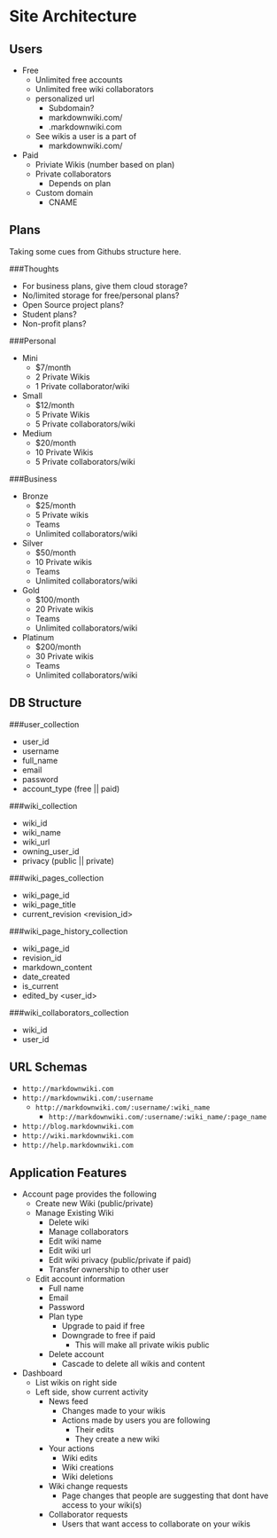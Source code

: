 Site Architecture
===

Users
---
- Free
	- Unlimited free accounts
	- Unlimited free wiki collaborators
	- personalized url 
		- Subdomain?
		- markdownwiki.com/<wiki name>
		- <wiki name>.markdownwiki.com
	- See wikis a user is a part of
		- markdownwiki.com/<username>
- Paid
	- Priviate Wikis (number based on plan)
	- Private collaborators
		- Depends on plan
	- Custom domain
		- CNAME

Plans
---
Taking some cues from Githubs structure here.

###Thoughts
- For business plans, give them cloud storage?
- No/limited storage for free/personal plans?
- Open Source project plans?
- Student plans?
- Non-profit plans?

###Personal
- Mini
	- $7/month
	- 2 Private Wikis
	- 1 Private collaborator/wiki
- Small
	- $12/month
	- 5 Private Wikis
	- 5 Private collaborators/wiki
- Medium 
	- $20/month
	- 10 Private Wikis
	- 5 Private collaborators/wiki

###Business
- Bronze
	- $25/month
	- 5 Private wikis
	- Teams
	- Unlimited collaborators/wiki
- Silver
	- $50/month
	- 10 Private wikis
	- Teams
	- Unlimited collaborators/wiki
- Gold
	- $100/month
	- 20 Private wikis
	- Teams
	- Unlimited collaborators/wiki
- Platinum
	- $200/month
	- 30 Private wikis
	- Teams
	- Unlimited collaborators/wiki


DB Structure
---

###user_collection
- user_id
- username
- full_name
- email
- password
- account_type (free || paid)

###wiki_collection
- wiki_id
- wiki_name
- wiki_url
- owning_user_id
- privacy (public || private)

###wiki_pages_collection
- wiki_page_id
- wiki_page_title
- current_revision <revision_id>

###wiki_page_history_collection
- wiki_page_id
- revision_id
- markdown_content
- date_created
- is_current
- edited_by <user_id>

###wiki_collaborators_collection
- wiki_id
- user_id

URL Schemas
---

- `http://markdownwiki.com`
- `http://markdownwiki.com/:username`
	- `http://markdownwiki.com/:username/:wiki_name`
		- `http://markdownwiki.com/:username/:wiki_name/:page_name`
- `http://blog.markdownwiki.com`
- `http://wiki.markdownwiki.com`
- `http://help.markdownwiki.com`

Application Features
---
- Account page provides the following
	- Create new Wiki (public/private)
	- Manage Existing Wiki
		- Delete wiki
		- Manage collaborators
		- Edit wiki name
		- Edit wiki url
		- Edit wiki privacy (public/private if paid)
		- Transfer ownership to other user
	- Edit account information
		- Full name
		- Email
		- Password
		- Plan type
			- Upgrade to paid if free
			- Downgrade to free if paid
				- This will make all private wikis public
		- Delete account
			- Cascade to delete all wikis and content
- Dashboard
	- List wikis on right side
	- Left side, show current activity
		- News feed
			- Changes made to your wikis
			- Actions made by users you are following
				- Their edits
				- They create a new wiki
		- Your actions
			- Wiki edits
			- Wiki creations
			- Wiki deletions
		- Wiki change requests
			- Page changes that people are suggesting that dont have access to your wiki(s)
		- Collaborator requests
			- Users that want access to collaborate on your wikis
